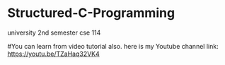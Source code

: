 # Structured-C-Programming
university 2nd semester cse 114

#You can learn from video tutorial also. 
here is my Youtube channel link: https://youtu.be/TZaHaq32VK4
